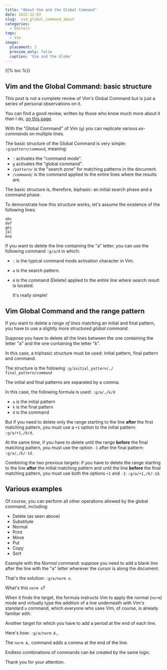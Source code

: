 ```yaml
---
title: "About Vim and the Global Command"
date: 2022-12-03
slug:  vim_global_command_about
categories:
  - Editors
tags:
  - Vim
image:
  placement: 3
  preview_only: false 
  caption: 'Vim and the Globe'
---
```


{{% toc %}}

## Vim and the Global Command: basic structure

This post is not a complete review of Vim's Global Command but is just a series of personal observations on it.

You can find a good review, written by those who know much more about it than I do, [on this page](https://dev.to/iggredible/discovering-vim-global-command-49ad).

With the "Global Command" of Vim (`g`) you can replicate various
*ex-commands* on multiple lines.

The basic structure of the Global Command is very simple:
`:g/pattern/command`, meaning:

- `:` activates the "command mode".
- `g` activates the "global command".
- `/pattern/` is the "search zone" for matching patterns in the
  document.
- `/command/` is the command applied to the entire lines where the
  results are.

The basic structure is, therefore, biphasic: an initial search phase and
a command phase.

To demonstrate how this structure works,  let's assume the existence of the following
lines:

	abc
	def
	ghi
	jkl
	mno

If you want to delete the line containing the  "a" letter,  you can use the
following command 
`:g/a/d` in which:

- `:` is the typical command mode activation character in Vim.
- `a` is the search pattern.
- `d` is the command (Delete) applied to the entire line where search
  result is located.

  It's really simple!

## Vim Global Command and the range pattern

If you want to delete a *range of lines* matching an initial and
final pattern, you have to use a slightly more structured *global
command*.

Suppose you have to delete all the lines between the one containing the
letter "a" and the one containing the letter "k".

In this case, a triphasic structure must be used: initial pattern, final
pattern and command.

The structure is the following
`:g/initial_pattern/,/ final_pattern/command`

The initial and final patterns are separated by a comma.

In this case, the following formula is used:
`:g/a/,/k/d`

- `a` is the initial pattern
- `k` is the final pattern
- `d` is the command

But if you need to delete only the range starting to the line **after**
the first matching pattern, you must use a `+1` option to the initial
pattern:
`:g/a/+1,/k/d`.

At the same time, if you have to delete until the range **before** the
final matching pattern, you must use the option `-1` after the final
pattern:
`:g/a/,/k/-1d`.

Combining the two previous targets: if you have to delete the range
starting to the line **after** the initial matching pattern and until
the line **before** the final matching pattern, you must use both the
options `+1` and `-1`:
`:g/a/+1,/k/-1d`.

## Various examples

Of course, you can perform all other operations allowed by the global
command, including:

- Delete (as seen above)
- Substitute
- Normal
- Print
- Move
- Put
- Copy
- Sort

Example with the *Normal* command: suppose you need to add a blank line
after the line with the "a" letter wherever the cursor is along the
document.

That's the solution:
`:g/a/norm o`.

What's this `norm o`?

When it finds the target, the formula instructs Vim to apply the normal
(`norm`) mode and virtually type the addition of a line underneath with
Vim's standard `o` command, which everyone who uses Vim, of course, is
already familiar with.

Another target for which you have to add a period at the end of each
line.

Here's how:
`:g/a/norm A,`.

The `norm A,` command adds a comma at the end of the line.

Endless combinations of commands can be created by the same logic.

Thank you for your attention.
